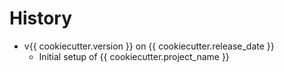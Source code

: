 # History

* v{{ cookiecutter.version }} on {{ cookiecutter.release_date }}
  * Initial setup of {{ cookiecutter.project_name }}
